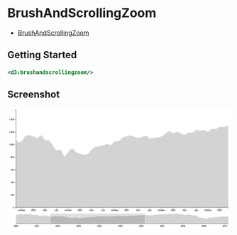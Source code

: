 # BrushAndScrollingZoom

* [BrushAndScrollingZoom](http://bl.ocks.org/nnattawat/9689303)

## Getting Started

```xml
<d3:brushandscrollingzoom/>
```

## Screenshot

![BrushAndScrollingZoom](screenshots/brushandscrollingzoom.png "BrushAndScrollingZoom")
